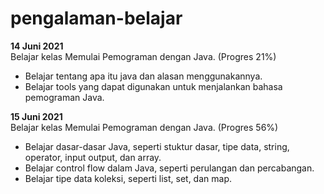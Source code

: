 # pengalaman-belajar<br>
**14 Juni 2021**<br>
Belajar kelas Memulai Pemograman dengan Java. (Progres 21%)
* Belajar tentang apa itu java dan alasan menggunakannya.
* Belajar tools yang dapat digunakan untuk menjalankan bahasa pemograman Java.

**15 Juni 2021**<br>
Belajar kelas Memulai Pemograman dengan Java. (Progres 56%)
* Belajar dasar-dasar Java, seperti stuktur dasar, tipe data, string, operator, input output, dan array.
* Belajar control flow dalam Java, seperti perulangan dan percabangan.
* Belajar tipe data koleksi, seperti list, set, dan map.
